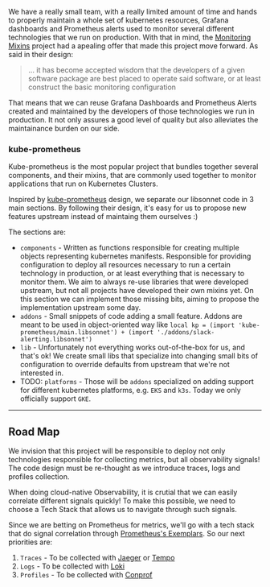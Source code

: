 We have a really small team, with a really limited amount of time and hands to properly maintain a whole set of kubernetes resources, Grafana dashboards and Prometheus alerts used to monitor several different technologies that we run on production.
With that in mind, the [Monitoring Mixins](https://github.com/monitoring-mixins/docs/blob/master/design.pdf) project had a apealing offer that made this project move forward. As said in their design:
> ... it has become accepted wisdom that the developers of a given software package are best placed to operate said software, or at least construct the basic monitoring configuration

That means that we can reuse Grafana Dashboards and Prometheus Alerts created and maintained by the developers of those technologies we run in production. 
It not only assures a good level of quality but also alleviates the maintainance burden on our side.

### kube-prometheus

Kube-prometheus is the most popular project that bundles together several components, and their mixins, that are commonly used together to monitor applications that run on Kubernetes Clusters.

Inspired by [kube-prometheus](https://github.com/prometheus-operator/kube-prometheus) design, we separate our libsonnet code in 3 main sections. By following their design, it's easy for us to propose new features upstream instead of maintaing them ourselves :) 

The sections are:

* `components` - Written as functions responsible for creating multiple objects representing kubernetes manifests. Responsible for providing configuration to deploy all resources necessary to run a certain technology in production, or at least everything that is necessary to monitor them. We aim to always re-use libraries that were developed upstream, but not all projects have developed their own mixins yet. On this section we can implement those missing bits, aiming to propose the implementation upstream some day.
* `addons` - Small snippets of code adding a small feature. Addons are meant to be used in object-oriented way like `local kp = (import 'kube-prometheus/main.libsonnet') + (import './addons/slack-alerting.libsonnet')`
* `lib` - Unfortunately not everything works out-of-the-box for us, and that's ok! We create small libs that specialize into changing small bits of configuration to override defaults from upstream that we're not interested in.
* TODO: `platforms` - Those will be `addons` specialized on adding support for different kubernetes platforms, e.g. `EKS` and `k3s`. Today we only officially support `GKE`.


---

## Road Map

We invision that this project will be responsible to deploy not only technologies responsible for collecting metrics, but all observability signals!
The code design must be re-thought as we introduce traces, logs and profiles collection.

When doing cloud-native Observability, it is crutial that we can easily correlate different signals quickly! To make this possible, we need to choose a Tech Stack that allows us to navigate through such signals.

Since we are betting on Prometheus for metrics, we'll go with a tech stack that do signal correlation through [Prometheus's Exemplars](https://grafana.com/blog/2021/03/31/intro-to-exemplars-which-enable-grafana-tempos-distributed-tracing-at-massive-scale/). So our next priorities are:

1. `Traces` - To be collected with [Jaeger](https://www.jaegertracing.io/) or [Tempo](https://grafana.com/oss/tempo/)
1. `Logs` - To be collected with [Loki](https://grafana.com/oss/loki/)
1. `Profiles` - To be collected with [Conprof](https://github.com/conprof/conprof)